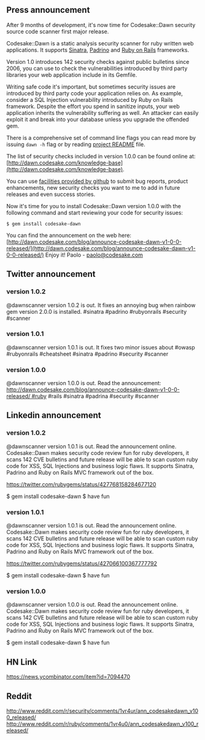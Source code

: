 ## Press announcement

After 9 months of development, it's now time for Codesake::Dawn security source
code scanner first major release.

Codesake::Dawn is a static analysis security scanner for ruby written web applications.
It supports [Sinatra](http://www.sinatrarb.com),
[Padrino](http://www.padrinorb.com) and [Ruby on Rails](http://rubyonrails.org)
frameworks. 

Version 1.0 introduces 142 security checks against public bulletins since 2006,
you can use to check the vulnerabilities introduced by third party libraries
your web application include in its Gemfile.

Writing safe code it's important, but sometimes security issues are introduced
by third party code your application relies on. As example, consider a SQL
Injection vulnerability introduced by Ruby on Rails framework. Despite the
effort you spend in sanitize inputs, your web application inherits the
vulnerability suffering as well. An attacker can easily exploit it and break
into your database unless you upgrade the offended gem.

There is a comprehensive set of command line flags you can read more by issuing
```dawn -h``` flag or by reading [project README](https://github.com/codesake/codesake-dawn/raw/master/README.md) file.

The list of security checks included in version 1.0.0 can be found online at:
[http://dawn.codesake.com/knowledge-base](http://dawn.codesake.com/knowledge-base).

You can use [facilities provided by
github](https://github.com/codesake/codesake-dawn/issues) to submit bug
reports, product enhancements, new security checks you want to me to add in
future releases and even success stories.

Now it's time for you to install Codesake::Dawn version 1.0.0 with the
following command and start reviewing your code for security issues:

``` 
$ gem install codesake-dawn
```

You can find the announcement on the web here: [http://dawn.codesake.com/blog/announce-codesake-dawn-v1-0-0-released/](http://dawn.codesake.com/blog/announce-codesake-dawn-v1-0-0-released/)
Enjoy it!
Paolo - paolo@codesake.com

## Twitter announcement

### version 1.0.2

@dawnscanner version 1.0.2 is out. It fixes an annoying bug when rainbow gem version 2.0.0 is installed. #sinatra #padrino #rubyonrails #security #scanner

### version 1.0.1

@dawnscanner version 1.0.1 is out. It fixes two minor issues about #owasp #rubyonrails #cheatsheet #sinatra #padrino #security #scanner 

### version 1.0.0
@dawnscanner version 1.0.0 is out. Read the announcement: http://dawn.codesake.com/blog/announce-codesake-dawn-v1-0-0-released/ #ruby #rails #sinatra #padrina #security #scanner


## Linkedin announcement 

### version 1.0.2
@dawnscanner version 1.0.1 is out. Read the announcement online. Codesake::Dawn makes security code review fun for ruby developers, it scans 142 CVE bulletins and future release will be able to scan custom ruby code for XSS, SQL Injections and business logic flaws. It supports Sinatra, Padrino and Ruby on Rails MVC framework out of the box. 


https://twitter.com/rubygems/status/427768158284677120

$ gem install codesake-dawn 
$ have fun

### version 1.0.1
@dawnscanner version 1.0.1 is out. Read the announcement online. Codesake::Dawn makes security code review fun for ruby developers, it scans 142 CVE bulletins and future release will be able to scan custom ruby code for XSS, SQL Injections and business logic flaws. It supports Sinatra, Padrino and Ruby on Rails MVC framework out of the box. 

https://twitter.com/rubygems/status/427066100367777792

$ gem install codesake-dawn 
$ have fun

### version 1.0.0
@dawnscanner version 1.0.0 is out. Read the announcement online. Codesake::Dawn makes security code review fun for ruby developers, it scans 142 CVE bulletins and future release will be able to scan custom ruby code for XSS, SQL Injections and business logic flaws. It supports Sinatra, Padrino and Ruby on Rails MVC framework out of the box. 

$ gem install codesake-dawn 
$ have fun

## HN Link
https://news.ycombinator.com/item?id=7094470
## Reddit
http://www.reddit.com/r/security/comments/1vr4ur/ann_codesakedawn_v100_released/
http://www.reddit.com/r/ruby/comments/1vr4u0/ann_codesakedawn_v100_released/

